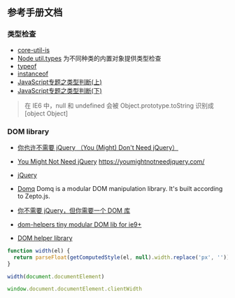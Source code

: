 
## 参考手册文档

### 类型检查
- [core-util-is](https://github.com/isaacs/core-util-is)
- [Node util.types](http://nodejs.cn/api-v16/util.html#utiltypes) 为不同种类的内置对象提供类型检查
- [typeof](https://developer.mozilla.org/zh-CN/docs/Web/JavaScript/Reference/Operators/typeof)
- [instanceof](https://developer.mozilla.org/zh-CN/docs/Web/JavaScript/Reference/Operators/instanceof)
- [JavaScript专题之类型判断(上)](https://github.com/mqyqingfeng/Blog/issues/28)
- [JavaScript专题之类型判断(下)](https://github.com/mqyqingfeng/Blog/issues/30)

> 在 IE6 中，null 和 undefined 会被 Object.prototype.toString 识别成 [object Object]

### DOM library

- [你也许不需要 jQuery （You (Might) Don't Need jQuery）](https://github.com/nefe/You-Dont-Need-jQuery)
- [You Might Not Need jQuery](https://github.com/HubSpot/youmightnotneedjquery) https://youmightnotneedjquery.com/
- [jQuery](https://api.jquery.com/)
- [Domq](https://github.com/nzbin/domq) Domq is a modular DOM manipulation library. It's built according to Zepto.js.
- [你不需要 jQuery，但你需要一个 DOM 库](https://www.cnblogs.com/nzbin/p/10230272.html)

- [dom-helpers tiny modular DOM lib for ie9+](https://github.com/react-bootstrap/dom-helpers)
- [DOM helper library](https://github.com/rsuite/dom-lib)

```js
function width(el) {
  return parseFloat(getComputedStyle(el, null).width.replace('px', ''))
}

width(document.documentElement)

window.document.documentElement.clientWidth

```
